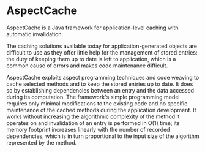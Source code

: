 # AspectCache

AspectCache is a Java framework for application-level caching with automatic invalidation.

The caching solutions available today for application-generated objects are difficult to use
as they offer little help for the management of stored entries: the duty of keeping them up to
date is left to application, which is a common cause of errors and makes code maintenance
difficult. 

AspectCache exploits aspect programming techniques and code weaving to cache selected methods and
to keep the stored entries up to date. It does so by establishing dependencies between an
entry and the data accessed during its computation. The framework's simple programming
model requires only minimal modifications to the existing code and no specific
maintenance of the cached methods during the application development. It works without
increasing the algorithmic complexity of the method it operates on and invalidation of an
entry is performed in O(1) time; its memory footprint increases linearly with the number of
recorded dependencies, which is in turn proportional to the input size of the algorithm
represented by the method.

